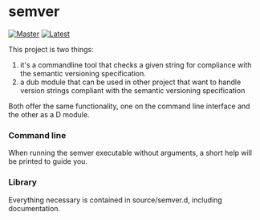 semver
======

[![Master](https://travis-ci.org/mog-wi/semver.svg?branch=master)](https://travis-ci.org/mog-wi/semver)
[![Latest](https://travis-ci.org/mog-wi/semver.svg)](https://travis-ci.org/mog-wi/semver)

This project is two things:

  1. it's a commandline tool that checks a given string for compliance with the semantic versioning specification.
  2. a dub module that can be used in other project that want to handle version strings compliant with the semantic versioning specification

Both offer the same functionality, one on the command line interface and the other as a D module.

### Command line

When running the semver executable without arguments, a short help will be printed to guide you.

### Library

Everything necessary is contained in source/semver.d, including documentation. 
